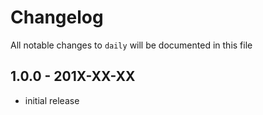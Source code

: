 # Changelog

All notable changes to `daily` will be documented in this file

## 1.0.0 - 201X-XX-XX

- initial release
